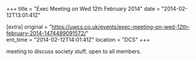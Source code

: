 +++
title = "Exec Meeting on Wed 12th February 2014"
date = "2014-02-12T13:01:41Z"

[extra]
original = "https://uwcs.co.uk/events/exec-meeting-on-wed-12th-february-2014-1474489091572/"    
ent_time = "2014-02-12T14:01:41Z"
location = "DCS"
+++

meeting to discuss society stuff, open to all members.

